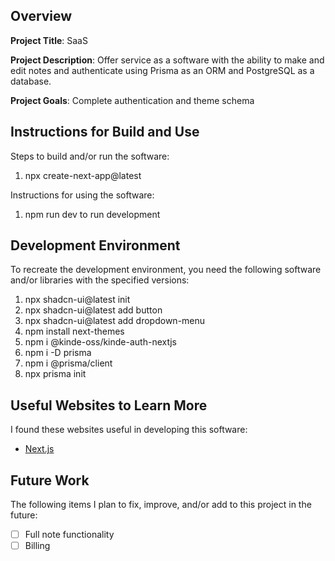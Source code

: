 ## Overview

**Project Title**: SaaS

**Project Description**: Offer service as a software with the ability to make and edit notes and authenticate using Prisma as an ORM and PostgreSQL as a database.

**Project Goals**: Complete authentication and theme schema

## Instructions for Build and Use

Steps to build and/or run the software:

1. npx create-next-app@latest  

Instructions for using the software:

1. npm run dev to run development

## Development Environment 

To recreate the development environment, you need the following software and/or libraries with the specified versions:

1. npx shadcn-ui@latest init  
2. npx shadcn-ui@latest add button
3. npx shadcn-ui@latest add dropdown-menu
4. npm install next-themes
5. npm i @kinde-oss/kinde-auth-nextjs
6. npm i -D prisma
7. npm i @prisma/client
8. npx prisma init

## Useful Websites to Learn More

I found these websites useful in developing this software:

* [Next.js](https://nextjs.org/)


## Future Work

The following items I plan to fix, improve, and/or add to this project in the future:

* [ ] Full note functionality
* [ ] Billing
